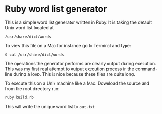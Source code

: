 # Ruby word list generator

This is a simple word list generator written in Ruby. It is taking the default Unix word list located at:

`/usr/share/dict/words`

To view this file on a Mac for instance go to Terminal and type:

`$ cat /usr/share/dict/words`

The operations the generator performs are clearly output during execution. This was my first real attempt to output execution process in the command-line during a loop. This is nice because these files are quite long.

To execute this on a Unix machine like a Mac. Download the source and from the root directory run:

`ruby build.rb`

This will write the unique word list to `out.txt`